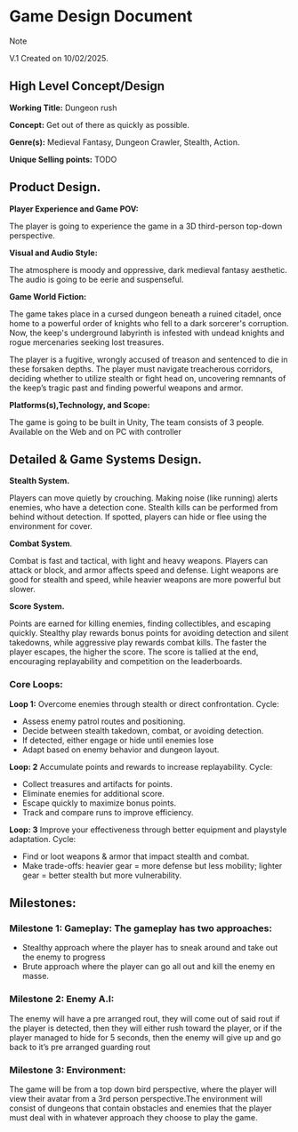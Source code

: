 # Game Design Document
> [!NOTE]
> V.1 Created on 10/02/2025.
## High Level Concept/Design
**Working Title:** Dungeon rush

**Concept:** Get out of there as quickly as possible.

**Genre(s):** Medieval Fantasy, Dungeon Crawler, Stealth, Action.

**Unique Selling points:** TODO

## Product Design.
**Player Experience and Game POV:**

The player is going to experience the game in a 3D third-person top-down perspective.

**Visual and Audio Style:**

The atmosphere is moody and oppressive, dark medieval fantasy aesthetic. The audio is going to be eerie and suspenseful.

**Game World Fiction:**

The game takes place in a cursed dungeon beneath a ruined citadel, once home to a powerful order of knights who fell to a dark sorcerer's corruption. Now, the keep's underground labyrinth is infested with undead knights and rogue mercenaries seeking lost treasures.

The player is a fugitive, wrongly accused of treason and sentenced to die in these forsaken depths. The player must navigate treacherous corridors, deciding whether to utilize stealth or fight head on, uncovering remnants of the keep’s tragic past and finding powerful weapons and armor.

**Platforms(s),Technology, and Scope:**

The game is going to be built in Unity,
The team consists of 3 people.
Available on the Web and on PC with controller



## Detailed & Game Systems Design.
**Stealth System.**

Players can move quietly by crouching. Making noise (like running) alerts enemies, who have a detection cone. Stealth kills can be performed from behind without detection. If spotted, players can hide or flee using the environment for cover.

**Combat System**.

Combat is fast and tactical, with light and heavy weapons. Players can attack or block, and armor affects speed and defense. Light weapons are good for stealth and speed, while heavier weapons are more powerful but slower.

**Score System.**

Points are earned for killing enemies, finding collectibles, and escaping quickly. Stealthy play rewards bonus points for avoiding detection and silent takedowns, while aggressive play rewards combat kills. The faster the player escapes, the higher the score. The score is tallied at the end, encouraging replayability and competition on the leaderboards.

###  Core Loops:
**Loop 1:** Overcome enemies through stealth or direct confrontation.
Cycle:
- Assess enemy patrol routes and positioning.
- Decide between stealth takedown, combat, or avoiding detection.
- If detected, either engage or hide until enemies lose 
- Adapt based on enemy behavior and dungeon layout.

**Loop: 2** Accumulate points and rewards to increase replayability.
Cycle:
- Collect treasures and artifacts for points.
- Eliminate enemies for additional score.
- Escape quickly to maximize bonus points.
- Track and compare runs to improve efficiency.

**Loop: 3** Improve your effectiveness through better equipment and playstyle adaptation.
Cycle:
- Find or loot weapons & armor that impact stealth and combat.
- Make trade-offs: heavier gear = more defense but less mobility; lighter gear = better stealth but more vulnerability.

## Milestones:

### Milestone 1: Gameplay: The gameplay has two approaches:
 - Stealthy approach where the player has to sneak around and take out the enemy to progress
 - Brute approach where the player can go all out and kill the enemy en masse.
### Milestone 2: Enemy A.I: 
The enemy will have a pre arranged rout, they will come out of said rout if the player is detected, then they will either rush toward the player, or if the player managed to hide for 5 seconds, then the enemy will give up and go back to it’s pre arranged guarding rout
### Milestone 3: Environment: 
The game will be from a top down bird perspective, where the player will view their avatar from a 3rd person perspective.The environment will consist of dungeons that contain obstacles and enemies that the player must deal with in whatever approach they choose to play the game.

